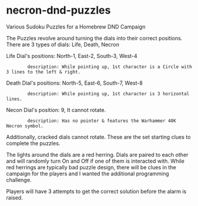 # necron-dnd-puzzles
Various Sudoku Puzzles for a Homebrew DND Campaign

The Puzzles revolve around turning the dials into their correct positions.
There are 3 types of dials: Life, Death, Necron

Life Dial's positions: North-1, East-2, South-3, West-4

            description: While pointing up, 1st character is a Circle with 3 lines to the left & right.
Death Dial's positions: North-5, East-6, South-7, West-8

            description: While pointing up, 1st character is 3 horizontal lines.
Necon Dial's position: 9, It cannot rotate.

            description: Has no pointer & features the Warhammer 40K Necron symbol.

Additionally, cracked dials cannot rotate. These are the set starting clues to complete the puzzles.

The lights around the dials are a red herring. Dials are paired to each other and will randomly turn 
On and Off if one of them is interacted with. While red herrings are typically bad puzzle design, 
there will be clues in the campaign for the players and I wanted the additional programming challenge. 

Players will have 3 attempts to get the correct solution before the alarm is raised.
